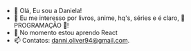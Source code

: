 - 👋 Olá, Eu sou a Daniela!
- 👀 Eu me interesso por livros, anime, hq's, séries e é claro, 💞️ PROGRAMAÇÃO 💞️!
- 🌱 No momento estou aprendo React
- 📫 Contatos: danni.oliver94@gmail.com.

<!---
daniela-mo/daniela-mo is a ✨ special ✨ repository because its `README.md` (this file) appears on your GitHub profile.
You can click the Preview link to take a look at your changes.
--->
